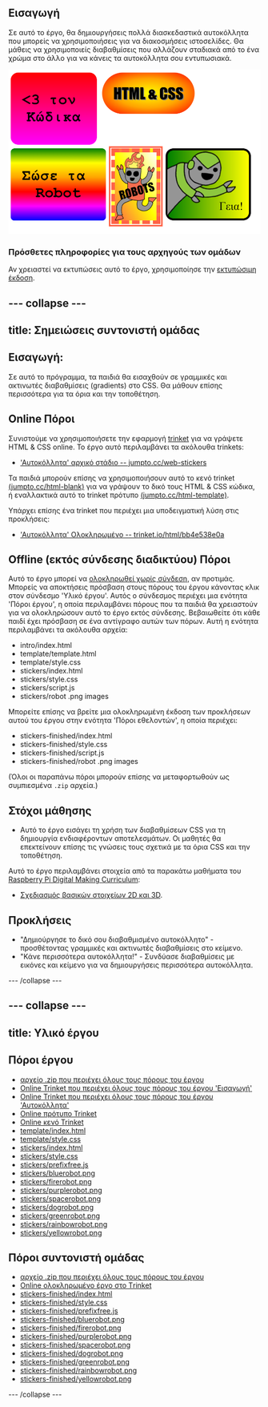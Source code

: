 ## Εισαγωγή

Σε αυτό το έργο, θα δημιουργήσεις πολλά διασκεδαστικά αυτοκόλλητα που μπορείς να χρησιμοποιήσεις για να διακοσμήσεις ιστοσελίδες. Θα μάθεις να χρησιμοποιείς διαβαθμίσεις που αλλάζουν σταδιακά από το ένα χρώμα στο άλλο για να κάνεις τα αυτοκόλλητα σου εντυπωσιακά.

![screenshot](images/stickers-finished.png)

### Πρόσθετες πληροφορίες για τους αρχηγούς των ομάδων

Αν χρειαστεί να εκτυπώσεις αυτό το έργο, χρησιμοποίησε την [εκτυπώσιμη έκδοση](https://projects.raspberrypi.org/en/projects/stickers/print).

## \--- collapse \---

## title: Σημειώσεις συντονιστή ομάδας

## Εισαγωγή:

Σε αυτό το πρόγραμμα, τα παιδιά θα εισαχθούν σε γραμμικές και ακτινωτές διαβαθμίσεις (gradients) στο CSS. Θα μάθουν επίσης περισσότερα για τα όρια και την τοποθέτηση.

## Online Πόροι

Συνιστούμε να χρησιμοποιήσετε την εφαρμογή [trinket](https://trinket.io/) για να γράψετε HTML & CSS online. Το έργο αυτό περιλαμβάνει τα ακόλουθα trinkets:

* ['Αυτοκόλλητα' αρχικό στάδιο -- jumpto.cc/web-stickers](http://jumpto.cc/web-stickers)

Τα παιδιά μπορούν επίσης να χρησιμοποιήσουν αυτό το κενό trinket [(jumpto.cc/html-blank)](http://jumpto.cc/html-blank) για να γράψουν το δικό τους HTML & CSS κώδικα, ή εναλλακτικά αυτό το trinket πρότυπο [(jumpto.cc/html-template)](http://jumpto.cc/html-template).

Υπάρχει επίσης ένα trinket που περιέχει μια υποδειγματική λύση στις προκλήσεις:

* ['Αυτοκόλλητα' Ολοκληρωμένο -- trinket.io/html/bb4e538e0a](https://trinket.io/html/bb4e538e0a)

## Offline (εκτός σύνδεσης διαδικτύου) Πόροι

Αυτό το έργο μπορεί να [ολοκληρωθεί χωρίς σύνδεση](https://www.codeclubprojects.org/en-GB/resources/webdev-working-offline/), αν προτιμάς. Μπορείς να αποκτήσεις πρόσβαση στους πόρους του έργου κάνοντας κλικ στον σύνδεσμο 'Υλικό έργου'. Αυτός ο σύνδεσμος περιέχει μια ενότητα 'Πόροι έργου', η οποία περιλαμβάνει πόρους που τα παιδιά θα χρειαστούν για να ολοκληρώσουν αυτό το έργο εκτός σύνδεσης. Βεβαιωθείτε ότι κάθε παιδί έχει πρόσβαση σε ένα αντίγραφο αυτών των πόρων. Αυτή η ενότητα περιλαμβάνει τα ακόλουθα αρχεία:

* intro/index.html
* template/template.html
* template/style.css
* stickers/index.html
* stickers/style.css
* stickers/script.js
* stickers/robot .png images

Μπορείτε επίσης να βρείτε μια ολοκληρωμένη έκδοση των προκλήσεων αυτού του έργου στην ενότητα 'Πόροι εθελοντών', η οποία περιέχει:

* stickers-finished/index.html
* stickers-finished/style.css
* stickers-finished/script.js
* stickers-finished/robot .png images

(Όλοι οι παραπάνω πόροι μπορούν επίσης να μεταφορτωθούν ως συμπιεσμένα `.zip` αρχεία.)

## Στόχοι μάθησης

* Αυτό το έργο εισάγει τη χρήση των διαβαθμίσεων CSS για τη δημιουργία ενδιαφέροντων αποτελεσμάτων. Οι μαθητές θα επεκτείνουν επίσης τις γνώσεις τους σχετικά με τα όρια CSS και την τοποθέτηση. 

Αυτό το έργο περιλαμβάνει στοιχεία από τα παρακάτω μαθήματα του [Raspberry Pi Digital Making Curriculum](http://rpf.io/curriculum):

* [Σχεδιασμός βασικών στοιχείων 2D και 3D](https://www.raspberrypi.org/curriculum/design/creator).

## Προκλήσεις

* "Δημιούργησε το δικό σου διαβαθμισμένο αυτοκόλλητο" - προσθέτοντας γραμμικές και ακτινωτές διαβαθμίσεις στο κείμενο.
* "Κάνε περισσότερα αυτοκόλλητα!" - Συνδύασε διαβαθμίσεις με εικόνες και κείμενο για να δημιουργήσεις περισσότερα αυτοκόλλητα.

\--- /collapse \---

## \--- collapse \---

## title: Υλικό έργου

## Πόροι έργου

* [αρχείο .zip που περιέχει όλους τους πόρους του έργου](http://rpf.io/p/en/stickers-go)
* [Online Trinket που περιέχει όλους τους πόρους του έργου 'Εισαγωγή'](http://jumpto.cc/web-intro)
* [Online Trinket που περιέχει όλους τους πόρους του έργου 'Αυτοκόλλητα'](http://jumpto.cc/web-stickers)
* [Online πρότυπο Trinket](http://jumpto.cc/trinket-template)
* [Online κενό Trinket](http://jumpto.cc/trinket-blank)
* [template/index.html](resources/template-index.html)
* [template/style.css](resources/template-style.css)
* [stickers/index.html](resources/stickers-index.html)
* [stickers/style.css](resources/stickers-style.css)
* [stickers/prefixfree.js](resources/stickers-prefixfree.js)
* [stickers/bluerobot.png](resources/stickers-bluerobot.png)
* [stickers/firerobot.png](resources/stickers-firerobot.png)
* [stickers/purplerobot.png](resources/stickers-purplerobot.png)
* [stickers/spacerobot.png](resources/stickers-spacerobot.png)
* [stickers/dogrobot.png](resources/stickers-dogrobot.png)
* [stickers/greenrobot.png](resources/stickers-greenrobot.png)
* [stickers/rainbowrobot.png](resources/stickers-rainbowrobot.png)
* [stickers/yellowrobot.png](resources/stickers-yellowrobot.png)

## Πόροι συντονιστή ομάδας

* [αρχείο .zip που περιέχει όλους τους πόρους του έργου](http://rpf.io/p/en/stickers-go)
* [Online ολοκληρωμένο έργο στο Τrinket](https://trinket.io/html/bb4e538e0a)
* [stickers-finished/index.html](resources/stickers-finished-index.html)
* [stickers-finished/style.css](resources/stickers-finished-style.css)
* [stickers-finished/prefixfree.js](resources/stickers-finished-prefixfree.js)
* [stickers-finished/bluerobot.png](resources/stickers-finished-bluerobot.png)
* [stickers-finished/firerobot.png](resources/stickers-finished-firerobot.png)
* [stickers-finished/purplerobot.png](resources/stickers-finished-purplerobot.png)
* [stickers-finished/spacerobot.png](resources/stickers-finished-spacerobot.png)
* [stickers-finished/dogrobot.png](resources/stickers-finished-dogrobot.png)
* [stickers-finished/greenrobot.png](resources/stickers-finished-greenrobot.png)
* [stickers-finished/rainbowrobot.png](resources/stickers-finished-rainbowrobot.png)
* [stickers-finished/yellowrobot.png](resources/stickers-finished-yellowrobot.png)

\--- /collapse \---